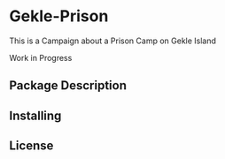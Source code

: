 # Gekle-Prison

This is a Campaign about a Prison Camp on Gekle Island

Work in Progress

## Package Description

## Installing

## License
